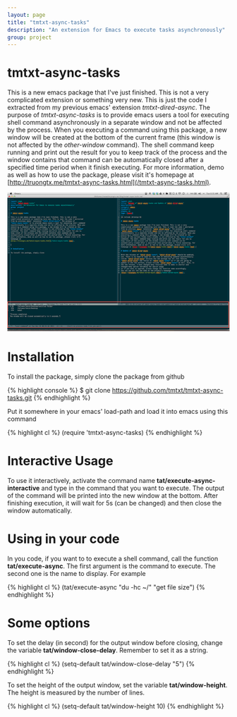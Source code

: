 ```yaml
---
layout: page
title: "tmtxt-async-tasks"
description: "An extension for Emacs to execute tasks asynchronously"
group: project
---
```


# tmtxt-async-tasks

This is a new emacs package that I've just finished. This is not a very
complicated extension or something very new. This is just the code I extracted
from my previous emacs' extension *tmtxt-dired-async*. The purpose of
*tmtxt-async-tasks* is to provide emacs users a tool for executing shell command
asynchronously in a separate window and not be affected by the process. When you
executing a command using this package, a new window will be created at the
bottom of the current frame (this window is not affected by the *other-window*
command). The shell command keep running and print out the result for you to
keep track of the process and the window contains that command can be
automatically closed after a specified time period when it finish executing. For
more information, demo as well as how to use the package, please visit it's
homepage at
[http://truongtx.me/tmtxt-async-tasks.html](/tmtxt-async-tasks.html).

![Screenshot](/files/tmtxt-async-tasks/ss.png)

# Installation

To install the package, simply clone the package from github

{% highlight console %}
$ git clone https://github.com/tmtxt/tmtxt-async-tasks.git
{% endhighlight %}

Put it somewhere in your emacs' load-path and load it into emacs using this
command

{% highlight cl %}
(require 'tmtxt-async-tasks)
{% endhighlight %}

# Interactive Usage

To use it interactively, activate the command name
**tat/execute-async-interactive** and type in the command that you want to
execute. The output of the command will be printed into the new window at the
bottom. After finishing execution, it will wait for 5s (can be changed) and
then close the window automatically.

# Using in your code

In you code, if you want to to execute a shell command, call the function
**tat/execute-async**. The first argument is the command to execute. The second
one is the name to display. For example

{% highlight cl %}
(tat/execute-async "du -hc ~/" "get file size")
{% endhighlight %}

# Some options

To set the delay (in second) for the output window before closing, change the variable
**tat/window-close-delay**. Remember to set it as a string.

{% highlight cl %}
(setq-default tat/window-close-delay "5")
{% endhighlight %}

To set the height of the output window, set the variable **tat/window-height**.
The height is measured by the number of lines.

{% highlight cl %}
(setq-default tat/window-height 10)
{% endhighlight %}
